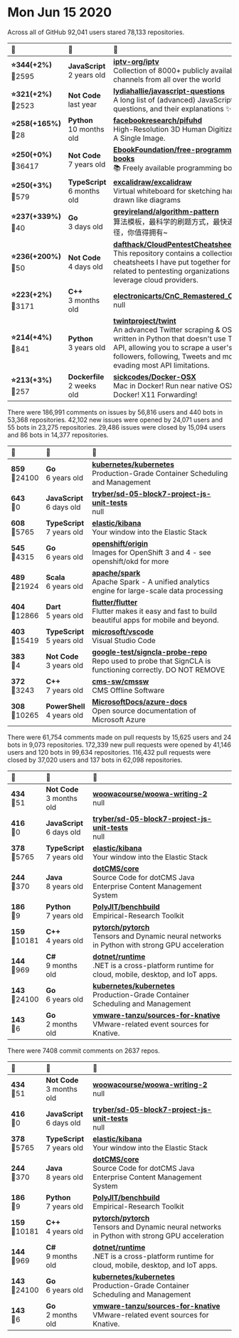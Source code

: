# Mon Jun 15 2020

Across all of GitHub 92,041 users stared 
78,133 repositories. 

| :page_with_curl: | :calendar: | :page_with_curl: |
| :--- | :--- | :--- |
| **:star:344(+2%)**<br>:twisted_rightwards_arrows:2595 | **JavaScript**<br>2 years old | **[iptv-org/iptv](https://github.com/iptv-org/iptv)**<br>Collection of 8000+ publicly available IPTV channels from all over the world |
| **:star:321(+2%)**<br>:twisted_rightwards_arrows:2523 | **Not Code**<br>last year | **[lydiahallie/javascript-questions](https://github.com/lydiahallie/javascript-questions)**<br>A long list of (advanced) JavaScript questions, and their explanations :sparkles:   |
| **:star:258(+165%)**<br>:twisted_rightwards_arrows:28 | **Python**<br>10 months old | **[facebookresearch/pifuhd](https://github.com/facebookresearch/pifuhd)**<br>High-Resolution 3D Human Digitization from A Single Image. |
| **:star:250(+0%)**<br>:twisted_rightwards_arrows:36417 | **Not Code**<br>7 years old | **[EbookFoundation/free-programming-books](https://github.com/EbookFoundation/free-programming-books)**<br>:books: Freely available programming books |
| **:star:250(+3%)**<br>:twisted_rightwards_arrows:579 | **TypeScript**<br>6 months old | **[excalidraw/excalidraw](https://github.com/excalidraw/excalidraw)**<br>Virtual whiteboard for sketching hand-drawn like diagrams |
| **:star:237(+339%)**<br>:twisted_rightwards_arrows:40 | **Go**<br>3 days old | **[greyireland/algorithm-pattern](https://github.com/greyireland/algorithm-pattern)**<br>算法模板，最科学的刷题方式，最快速的刷题路径，你值得拥有~ |
| **:star:236(+200%)**<br>:twisted_rightwards_arrows:50 | **Not Code**<br>4 days old | **[dafthack/CloudPentestCheatsheets](https://github.com/dafthack/CloudPentestCheatsheets)**<br>This repository contains a collection of cheatsheets I have put together for tools related to pentesting organizations that leverage cloud providers. |
| **:star:223(+2%)**<br>:twisted_rightwards_arrows:3171 | **C++**<br>3 months old | **[electronicarts/CnC_Remastered_Collection](https://github.com/electronicarts/CnC_Remastered_Collection)**<br>null |
| **:star:214(+4%)**<br>:twisted_rightwards_arrows:841 | **Python**<br>3 years old | **[twintproject/twint](https://github.com/twintproject/twint)**<br>An advanced Twitter scraping & OSINT tool written in Python that doesn't use Twitter's API, allowing you to scrape a user's followers, following, Tweets and more while evading most API limitations. |
| **:star:213(+3%)**<br>:twisted_rightwards_arrows:257 | **Dockerfile**<br>2 weeks old | **[sickcodes/Docker-OSX](https://github.com/sickcodes/Docker-OSX)**<br>Mac in Docker! Run near native OSX-KVM in Docker! X11 Forwarding! |

There were 186,991 comments on issues by 56,816 users and 440 bots in 53,368 repositories.
42,102 new issues were opened by 24,071 users and 55 bots in 23,275 repositories.
29,486 issues were closed by 15,094 users and 86 bots in 14,377 repositories.

| :speech_balloon: | :calendar: | :page_with_curl: |
| :--- | :--- | :--- |
| **859**<br>:twisted_rightwards_arrows:24100 | **Go**<br>6 years old | **[kubernetes/kubernetes](https://github.com/kubernetes/kubernetes)**<br>Production-Grade Container Scheduling and Management |
| **643**<br>:twisted_rightwards_arrows:0 | **JavaScript**<br>6 days old | **[tryber/sd-05-block7-project-js-unit-tests](https://github.com/tryber/sd-05-block7-project-js-unit-tests)**<br>null |
| **608**<br>:twisted_rightwards_arrows:5765 | **TypeScript**<br>7 years old | **[elastic/kibana](https://github.com/elastic/kibana)**<br>Your window into the Elastic Stack |
| **545**<br>:twisted_rightwards_arrows:4315 | **Go**<br>6 years old | **[openshift/origin](https://github.com/openshift/origin)**<br>Images for OpenShift 3 and 4 - see openshift/okd for more |
| **489**<br>:twisted_rightwards_arrows:21924 | **Scala**<br>6 years old | **[apache/spark](https://github.com/apache/spark)**<br>Apache Spark - A unified analytics engine for large-scale data processing |
| **404**<br>:twisted_rightwards_arrows:12866 | **Dart**<br>5 years old | **[flutter/flutter](https://github.com/flutter/flutter)**<br>Flutter makes it easy and fast to build beautiful apps for mobile and beyond. |
| **403**<br>:twisted_rightwards_arrows:15419 | **TypeScript**<br>5 years old | **[microsoft/vscode](https://github.com/microsoft/vscode)**<br>Visual Studio Code |
| **383**<br>:twisted_rightwards_arrows:4 | **Not Code**<br>3 years old | **[google-test/signcla-probe-repo](https://github.com/google-test/signcla-probe-repo)**<br>Repo used to probe that SignCLA is functioning correctly.  DO NOT REMOVE |
| **372**<br>:twisted_rightwards_arrows:3243 | **C++**<br>7 years old | **[cms-sw/cmssw](https://github.com/cms-sw/cmssw)**<br>CMS Offline Software |
| **308**<br>:twisted_rightwards_arrows:10265 | **PowerShell**<br>4 years old | **[MicrosoftDocs/azure-docs](https://github.com/MicrosoftDocs/azure-docs)**<br>Open source documentation of Microsoft Azure |

There were 61,754 comments made on pull requests by 15,625 users and 24 bots in 9,073 repositories.
172,339 new pull requests were opened by 41,146 users and 120 bots in 99,634 repositories.
116,432 pull requests were closed by 37,020 users and 137 bots in 62,098 repositories.

| :speech_balloon: | :calendar: | :page_with_curl: |
| :--- | :--- | :--- |
| **434**<br>:twisted_rightwards_arrows:51 | **Not Code**<br>3 months old | **[woowacourse/woowa-writing-2](https://github.com/woowacourse/woowa-writing-2)**<br>null |
| **416**<br>:twisted_rightwards_arrows:0 | **JavaScript**<br>6 days old | **[tryber/sd-05-block7-project-js-unit-tests](https://github.com/tryber/sd-05-block7-project-js-unit-tests)**<br>null |
| **378**<br>:twisted_rightwards_arrows:5765 | **TypeScript**<br>7 years old | **[elastic/kibana](https://github.com/elastic/kibana)**<br>Your window into the Elastic Stack |
| **244**<br>:twisted_rightwards_arrows:370 | **Java**<br>8 years old | **[dotCMS/core](https://github.com/dotCMS/core)**<br>Source Code for dotCMS Java Enterprise Content Management System |
| **186**<br>:twisted_rightwards_arrows:9 | **Python**<br>7 years old | **[PolyJIT/benchbuild](https://github.com/PolyJIT/benchbuild)**<br>Empirical-Research Toolkit |
| **159**<br>:twisted_rightwards_arrows:10181 | **C++**<br>4 years old | **[pytorch/pytorch](https://github.com/pytorch/pytorch)**<br>Tensors and Dynamic neural networks in Python with strong GPU acceleration |
| **144**<br>:twisted_rightwards_arrows:969 | **C#**<br>9 months old | **[dotnet/runtime](https://github.com/dotnet/runtime)**<br>.NET is a cross-platform runtime for cloud, mobile, desktop, and IoT apps. |
| **143**<br>:twisted_rightwards_arrows:24100 | **Go**<br>6 years old | **[kubernetes/kubernetes](https://github.com/kubernetes/kubernetes)**<br>Production-Grade Container Scheduling and Management |
| **143**<br>:twisted_rightwards_arrows:6 | **Go**<br>2 months old | **[vmware-tanzu/sources-for-knative](https://github.com/vmware-tanzu/sources-for-knative)**<br>VMware-related event sources for Knative. |

There were 7408 commit comments on 2637 repos.

| :speech_balloon: | :calendar: | :page_with_curl: |
| :--- | :--- | :--- |
| **434**<br>:twisted_rightwards_arrows:51 | **Not Code**<br>3 months old | **[woowacourse/woowa-writing-2](https://github.com/woowacourse/woowa-writing-2)**<br>null |
| **416**<br>:twisted_rightwards_arrows:0 | **JavaScript**<br>6 days old | **[tryber/sd-05-block7-project-js-unit-tests](https://github.com/tryber/sd-05-block7-project-js-unit-tests)**<br>null |
| **378**<br>:twisted_rightwards_arrows:5765 | **TypeScript**<br>7 years old | **[elastic/kibana](https://github.com/elastic/kibana)**<br>Your window into the Elastic Stack |
| **244**<br>:twisted_rightwards_arrows:370 | **Java**<br>8 years old | **[dotCMS/core](https://github.com/dotCMS/core)**<br>Source Code for dotCMS Java Enterprise Content Management System |
| **186**<br>:twisted_rightwards_arrows:9 | **Python**<br>7 years old | **[PolyJIT/benchbuild](https://github.com/PolyJIT/benchbuild)**<br>Empirical-Research Toolkit |
| **159**<br>:twisted_rightwards_arrows:10181 | **C++**<br>4 years old | **[pytorch/pytorch](https://github.com/pytorch/pytorch)**<br>Tensors and Dynamic neural networks in Python with strong GPU acceleration |
| **144**<br>:twisted_rightwards_arrows:969 | **C#**<br>9 months old | **[dotnet/runtime](https://github.com/dotnet/runtime)**<br>.NET is a cross-platform runtime for cloud, mobile, desktop, and IoT apps. |
| **143**<br>:twisted_rightwards_arrows:24100 | **Go**<br>6 years old | **[kubernetes/kubernetes](https://github.com/kubernetes/kubernetes)**<br>Production-Grade Container Scheduling and Management |
| **143**<br>:twisted_rightwards_arrows:6 | **Go**<br>2 months old | **[vmware-tanzu/sources-for-knative](https://github.com/vmware-tanzu/sources-for-knative)**<br>VMware-related event sources for Knative. |


